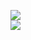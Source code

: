 [![](https://img.shields.io/badge/Made%20With-Github%20Spray-lightgrey.svg?style=for-the-badge&logo=github)](https://github.com/Annihil/github-spray#6639)  
[![](https://i.imgur.com/2DrTn0Z.gif)](https://github.com/Annihil/github-spray)
